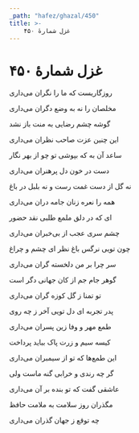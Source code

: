 ```yaml
---
_path: "hafez/ghazal/450"
title: >-
    غزل شمارهٔ ۴۵۰
---
```

# غزل شمارهٔ ۴۵۰

<div class="b" id="bn1"><div class="m1"><p>روزگاریست که ما را نگران می‌داری</p></div>
<div class="m2"><p>مخلصان را نه به وضع دگران می‌داری</p></div></div>
<div class="b" id="bn2"><div class="m1"><p>گوشه چشم رضایی به منت باز نشد</p></div>
<div class="m2"><p>این چنین عزت صاحب نظران می‌داری</p></div></div>
<div class="b" id="bn3"><div class="m1"><p>ساعد آن به که بپوشی تو چو از بهر نگار</p></div>
<div class="m2"><p>دست در خون دل پرهنران می‌داری</p></div></div>
<div class="b" id="bn4"><div class="m1"><p>نه گل از دست غمت رست و نه بلبل در باغ</p></div>
<div class="m2"><p>همه را نعره زنان جامه دران می‌داری</p></div></div>
<div class="b" id="bn5"><div class="m1"><p>ای که در دلق ملمع طلبی نقد حضور</p></div>
<div class="m2"><p>چشم سری عجب از بی‌خبران می‌داری</p></div></div>
<div class="b" id="bn6"><div class="m1"><p>چون تویی نرگس باغ نظر ای چشم و چراغ</p></div>
<div class="m2"><p>سر چرا بر من دلخسته گران می‌داری</p></div></div>
<div class="b" id="bn7"><div class="m1"><p>گوهر جام جم از کان جهانی دگر است</p></div>
<div class="m2"><p>تو تمنا ز گل کوزه گران می‌داری</p></div></div>
<div class="b" id="bn8"><div class="m1"><p>پدر تجربه ای دل تویی آخر ز چه روی</p></div>
<div class="m2"><p>طمع مهر و وفا زین پسران می‌داری</p></div></div>
<div class="b" id="bn9"><div class="m1"><p>کیسه سیم و زرت پاک بباید پرداخت</p></div>
<div class="m2"><p>این طمع‌ها که تو از سیمبران می‌داری</p></div></div>
<div class="b" id="bn10"><div class="m1"><p>گر چه رندی و خرابی گنه ماست ولی</p></div>
<div class="m2"><p>عاشقی گفت که تو بنده بر آن می‌داری</p></div></div>
<div class="b" id="bn11"><div class="m1"><p>مگذران روز سلامت به ملامت حافظ</p></div>
<div class="m2"><p>چه توقع ز جهان گذران می‌داری</p></div></div>
